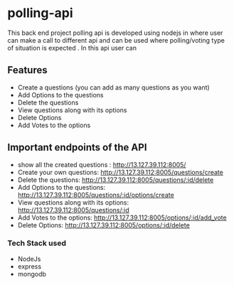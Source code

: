 # polling-api
This back end project polling api is developed using nodejs in where user can make a call to different api and 
can be used where polling/voting type of situation is expected . In this api user can 


## Features
- Create a questions (you can add as many questions as you want)
- Add Options to the questions
- Delete the questions
- View questions along with its options
- Delete Options
- Add Votes to the options

## Important endpoints of the API
- show all the created questions : http://13.127.39.112:8005/ 
- Create your own questions: http://13.127.39.112:8005/questions/create
- Delete the questions: http://13.127.39.112:8005/questions/:id/delete
- Add Options to the questions: http://13.127.39.112:8005/questions/:id/options/create
- View questions along with its options: http://13.127.39.112:8005/questions/:id
- Add Votes to the options: http://13.127.39.112:8005/options/:id/add_vote
- Delete Options: http://13.127.39.112:8005/options/:id/delete

### Tech Stack used
- NodeJs 
- express
- mongodb
